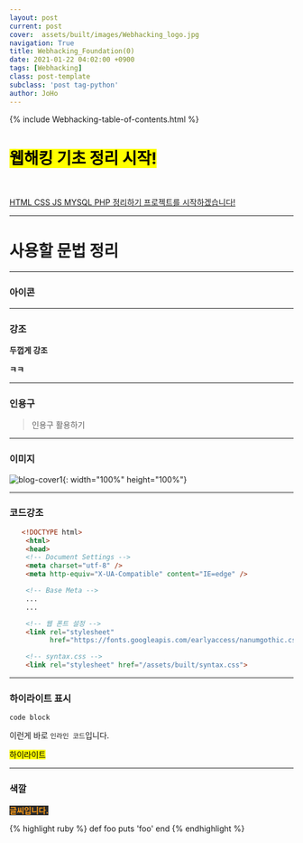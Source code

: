 ```yaml
---
layout: post
current: post
cover:  assets/built/images/Webhacking_logo.jpg
navigation: True
title: Webhacking_Foundation(0)
date: 2021-01-22 04:02:00 +0900
tags: [Webhacking]
class: post-template
subclass: 'post tag-python'
author: JoHo
---
```


{% include Webhacking-table-of-contents.html %}

<mark>웹해킹 기초 정리 시작!</mark>
===   
<br>

<u>HTML CSS JS MYSQL PHP 정리하기 프로젝트를 시작하겠습니다!</u>

---

# 사용할 문법 정리

---

### 아이콘

<i class="fa fa-hand-o-right" style="color:#008080"></i> 
<i class="fa fa-search" style="color:#01077c"></i> 
<i class="fa fa-envelope-o" style="color:red"></i>
<i class="fa fa-chevron-circle-right" style="color:black"></i>

---

### 강조  

**두껍게 강조**

<p style="font-weight:bold">ㅋㅋ</p>

---

### 인용구  

>  인용구 활용하기

---

### 이미지  

![blog-cover1](https://user-images.githubusercontent.com/76092057/105513856-2b2d8800-5d16-11eb-85f4-d28ffc9c78c5.jpg){: width="100%" height="100%"}

---

### 코드강조  
   
~~~html
   <!DOCTYPE html>
    <html>
    <head>
    <!-- Document Settings -->
    <meta charset="utf-8" />
    <meta http-equiv="X-UA-Compatible" content="IE=edge" />

    <!-- Base Meta -->
    ...
    ...   

    <!-- 웹 폰트 설정 -->
    <link rel="stylesheet" 
          href="https://fonts.googleapis.com/earlyaccess/nanumgothic.css">

    <!-- syntax.css -->
    <link rel="stylesheet" href="/assets/built/syntax.css">
~~~

---

### 하이라이트 표시

<code class="highlighter-rouge">code block</code>

이런게 바로 `인라인 코드`입니다.

<mark>하이라이트</mark>

---

### 색깔

<span style="color:#ff9b15; background-color:#2b2b2b; font-weight:bold;"> 글씨입니다.</span>


{% highlight ruby %}
def foo
  puts 'foo'
end
{% endhighlight %}


